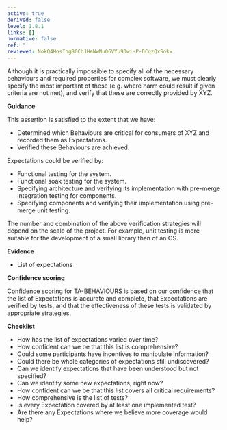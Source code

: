 ```yaml
---
active: true
derived: false
level: 1.8.1
links: []
normative: false
ref: ''
reviewed: NokQ4HosIngB6CbJHeNwNu06VYu93wi-P-DCqzQxSok=
---
```


Although it is practically impossible to specify all of the necessary behaviours
and required properties for complex software, we must clearly specify the most
important of these (e.g. where harm could result if given criteria are not met),
and verify that these are correctly provided by XYZ.

**Guidance**

This assertion is satisfied to the extent that we have:

- Determined which Behaviours are critical for consumers of XYZ and recorded
  them as Expectations.
- Verified these Behaviours are achieved.

Expectations could be verified by:

- Functional testing for the system.
- Functional soak testing for the system.
- Specifying architecture and verifying its implementation with pre-merge
  integration testing for components.
- Specifying components and verifying their implementation using pre-merge unit
  testing.

The number and combination of the above verification strategies will depend on
the scale of the project. For example, unit testing is more suitable for the
development of a small library than of an OS.

**Evidence**

- List of expectations

**Confidence scoring**

Confidence scoring for TA-BEHAVIOURS is based on our confidence that the list of
Expectations is accurate and complete, that Expectations are verified by tests,
and that the effectiveness of these tests is validated by appropriate
strategies.

**Checklist**

- How has the list of expectations varied over time?
- How confident can we be that this list is comprehensive?
- Could some participants have incentives to manipulate information?
- Could there be whole categories of expectations still undiscovered?
- Can we identify expectations that have been understood but not specified?
- Can we identify some new expectations, right now?
- How confident can we be that this list covers all critical requirements?
- How comprehensive is the list of tests?
- Is every Expectation covered by at least one implemented test?
- Are there any Expectations where we believe more coverage would help?
